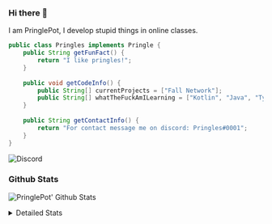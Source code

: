 ### Hi there 👋

I am PringlePot, I develop stupid things in online classes. 

```java
public class Pringles implements Pringle {
    public String getFunFact() {
        return "I like pringles!";
    }
    
    public void getCodeInfo() {
        public String[] currentProjects = ["Fall Network"];
        public String[] whatTheFuckAmILearning = ["Kotlin", "Java", "Typescript", "NextJS"];
    }
    
    public String getContactInfo() {
        return "For contact message me on discord: Pringles#0001";
    }
}
```
![Discord](https://discord.c99.nl/widget/theme-1/226911291636318208.png)


### Github Stats
![PringlePot' Github Stats](https://github-readme-stats.vercel.app/api?username=PringlePot&show_icons=true&theme=dark)

<details>
  <summary>Detailed Stats</summary>
    
<!--START_SECTION:waka-->
![Lines of code](https://img.shields.io/badge/From%20Hello%20World%20I%27ve%20Written-3713%20lines%20of%20code-blue)

**🐱 My Github Data** 

> 🏆 214 Contributions in the Year 2021
 > 
> 📦 84.1 kB Used in Github's Storage 
 > 
> 💼 Opted to Hire
 > 
> 📜 2 Public Repositories 
 > 
> 🔑 5 Private Repositories  
 > 
**I'm an Early 🐤** 

```text
🌞 Morning    27 commits     █████░░░░░░░░░░░░░░░░░░░░   20.0% 
🌆 Daytime    56 commits     ██████████░░░░░░░░░░░░░░░   41.48% 
🌃 Evening    52 commits     █████████░░░░░░░░░░░░░░░░   38.52% 
🌙 Night      0 commits      ░░░░░░░░░░░░░░░░░░░░░░░░░   0.0%

```
📅 **I'm Most Productive on Monday** 

```text
Monday       59 commits     ███████████░░░░░░░░░░░░░░   43.7% 
Tuesday      24 commits     ████░░░░░░░░░░░░░░░░░░░░░   17.78% 
Wednesday    15 commits     ██░░░░░░░░░░░░░░░░░░░░░░░   11.11% 
Thursday     16 commits     ███░░░░░░░░░░░░░░░░░░░░░░   11.85% 
Friday       9 commits      █░░░░░░░░░░░░░░░░░░░░░░░░   6.67% 
Saturday     3 commits      ░░░░░░░░░░░░░░░░░░░░░░░░░   2.22% 
Sunday       9 commits      █░░░░░░░░░░░░░░░░░░░░░░░░   6.67%

```


📊 **This Week I Spent My Time On** 

```text
💬 Programming Languages: 
Java                     26 hrs 7 mins       █████████████████████░░░░   86.75% 
XML                      3 hrs 24 mins       ██░░░░░░░░░░░░░░░░░░░░░░░   11.3% 
YAML                     17 mins             ░░░░░░░░░░░░░░░░░░░░░░░░░   0.97% 
Git Config               16 mins             ░░░░░░░░░░░░░░░░░░░░░░░░░   0.91% 
Properties               0 secs              ░░░░░░░░░░░░░░░░░░░░░░░░░   0.05%

🔥 Editors: 
IntelliJ                 30 hrs 6 mins       █████████████████████████   100.0%

```

**I Mostly Code in Java** 

```text
Java                     3 repos             ██████████████████░░░░░░░   75.0% 
Kotlin                   1 repo              ██████░░░░░░░░░░░░░░░░░░░   25.0%

```



<!--END_SECTION:waka-->
</details>
